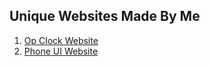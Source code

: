 ## Unique Websites Made By Me

1. [Op Clock Website](https://frazix.is-a.dev/op-clock-website/)
2. [Phone UI Website](https://frazix.is-a.dev/Phone-UI-Website/)